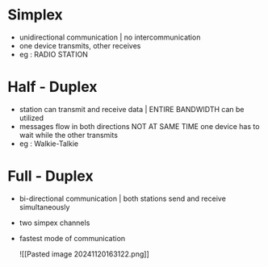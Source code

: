 # Simplex
- unidirectional communication | no intercommunication
- one device transmits, other receives
- eg : RADIO STATION

# Half - Duplex
- station can transmit and receive data | ENTIRE BANDWIDTH can be utilized
- messages flow in both directions NOT AT SAME TIME
  one device has to wait while the other transmits 
- eg : Walkie-Talkie

# Full - Duplex
- bi-directional communication | both stations send and receive simultaneously 
- two simpex channels
- fastest mode of communication 

  ![[Pasted image 20241120163122.png]]